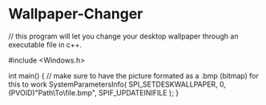 # Wallpaper-Changer
// this program will let you change your desktop wallpaper through an executable file in c++.

#include <Windows.h>

int main()
{
    // make sure to have the picture formated as a .bmp (bitmap) for this to work
    SystemParametersInfo( SPI_SETDESKWALLPAPER, 0, (PVOID)"Path\\To\\file.bmp", SPIF_UPDATEINIFILE );
}

